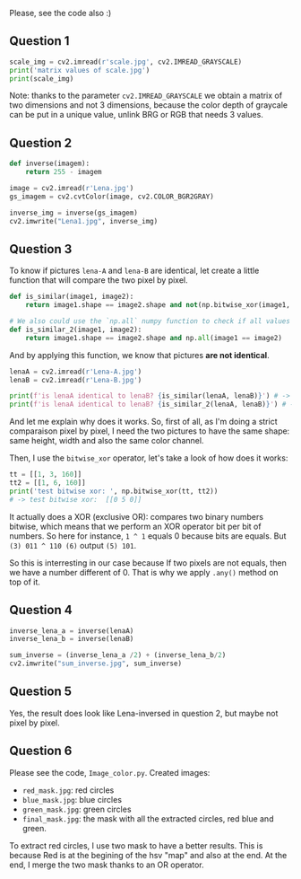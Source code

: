 Please, see the code also :)

## Question 1
```python
scale_img = cv2.imread(r'scale.jpg', cv2.IMREAD_GRAYSCALE)
print('matrix values of scale.jpg')
print(scale_img)
```

Note: thanks to the parameter `cv2.IMREAD_GRAYSCALE` we obtain a matrix of two dimensions and not 3 dimensions, because the color depth of graycale can be put in a unique value, unlink BRG or RGB that needs 3 values.

## Question 2
```python
def inverse(imagem):
    return 255 - imagem

image = cv2.imread(r'Lena.jpg')
gs_imagem = cv2.cvtColor(image, cv2.COLOR_BGR2GRAY)

inverse_img = inverse(gs_imagem)
cv2.imwrite("Lena1.jpg", inverse_img)
```

## Question 3
To know if pictures `lena-A` and `lena-B` are identical, let create a little function that will compare the two pixel by pixel.

```python
def is_similar(image1, image2):
    return image1.shape == image2.shape and not(np.bitwise_xor(image1, image2).any())

# We also could use the `np.all` numpy function to check if all values are identical.
def is_similar_2(image1, image2):
    return image1.shape == image2.shape and np.all(image1 == image2)
```


And by applying this function, we know that pictures **are not identical**.
```python
lenaA = cv2.imread(r'Lena-A.jpg')
lenaB = cv2.imread(r'Lena-B.jpg')

print(f'is lenaA identical to lenaB? {is_similar(lenaA, lenaB)}') # -> False
print(f'is lenaA identical to lenaB? {is_similar_2(lenaA, lenaB)}') # -> False
```

And let me explain why does it works.
So, first of all, as I'm doing a strict comparaison pixel by pixel, I need the two pictures to have the same shape: same height, width and also the same color channel.

Then, I use the `bitwise_xor` operator, let's take a look of how does it works:
```python
tt = [[1, 3, 160]]
tt2 = [[1, 6, 160]]
print('test bitwise xor: ', np.bitwise_xor(tt, tt2))
# -> test bitwise xor:  [[0 5 0]]
```

It actually does a XOR (exclusive OR): compares two binary numbers bitwise, which means that we perform an XOR operator bit per bit of numbers. So here for instance, `1 ^ 1` equals 0 because bits are equals. But `(3) 011 ^ 110 (6)` output `(5) 101`.


So this is interresting in our case because If two pixels are not equals, then we have a number different of 0. That is why we apply `.any()` method on top of it.

## Question 4

```python
inverse_lena_a = inverse(lenaA)
inverse_lena_b = inverse(lenaB)

sum_inverse = (inverse_lena_a /2) + (inverse_lena_b/2)
cv2.imwrite("sum_inverse.jpg", sum_inverse)
```

## Question 5
Yes, the result does look like Lena-inversed in question 2, but maybe not pixel by pixel.

## Question 6
Please see the code, `Image_color.py`.
Created images:
- `red_mask.jpg`: red circles
- `blue_mask.jpg`: blue circles
- `green_mask.jpg`: green circles
- `final_mask.jpg`: the mask with all the extracted circles, red blue and green.

To extract red circles, I use two mask to have a better results. This is because Red is at the begining of the hsv "map" and also at the end. At the end, I merge the two mask thanks to an OR operator.
